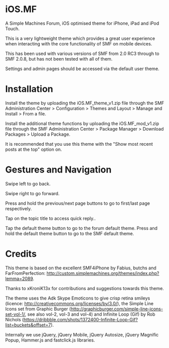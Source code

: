iOS.MF
==============

A Simple Machines Forum, iOS optimised theme for iPhone, iPad and iPod Touch.

This is a very lightweight theme which provides a great user experience when interacting with the core functionality of SMF on mobile devices.

This has been used with various versions of SMF from 2.0 RC3 through to SMF 2.0.8, but has not been tested with all of them.

Settings and admin pages should be accessed via the default user theme.

Installation
==============

Install the theme by uploading the iOS.MF_theme_v1.zip file through the SMF Administration Center > Configuration > Themes and Layout > Manage and Install > From a file.

Install the additional theme functions by uploading the iOS.MF_mod_v1.zip file through the SMF Administration Center > Package Manager > Download Packages > Upload a Package.

It is recommended that you use this theme with the "Show most recent posts at the top" option on.

Gestures and Navigation
==============

Swipe left to go back.

Swipe right to go forward.

Press and hold the previous/next page buttons to go to first/last page respectively.

Tap on the topic title to access quick reply..

Tap the default theme button to go to the forum default theme. Press and hold the default theme button to go to the SMF default theme.

Credits
==============

This theme is based on the excellent SMF4iPhone by Fabius, butchs and FarFromPerfection: http://custom.simplemachines.org/themes/index.php?lemma=2089.

Thanks to xKroniK13x for contributions and suggestions towards this theme.

The theme uses the Adk Skype Emoticons to give crisp retina smileys (licence: http://creativecommons.org/licenses/by/3.0/), the Simple Line Icons set from Graphic Burger (http://graphicburger.com/simple-line-icons-set-vol-1/, see also vol-2, vol-3 and vol-4) and Infinite Loop (Gif) by Rob Nichols (https://dribbble.com/shots/1372400-Infinite-Loop-Gif?list=buckets&offset=7).

Internally we use jQuery, jQuery Mobile, jQuery Autosize, jQuery Magnific Popup, Hammer.js and fastclick.js libraries.
